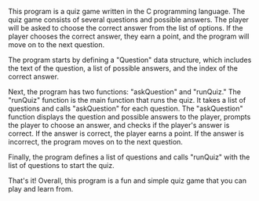 This program is a quiz game written in the C programming language. The quiz game consists of several questions and possible answers. The player will be asked to choose the correct answer from the list of options. If the player chooses the correct answer, they earn a point, and the program will move on to the next question.

The program starts by defining a "Question" data structure, which includes the text of the question, a list of possible answers, and the index of the correct answer.

Next, the program has two functions: "askQuestion" and "runQuiz." The "runQuiz" function is the main function that runs the quiz. It takes a list of questions and calls "askQuestion" for each question. The "askQuestion" function displays the question and possible answers to the player, prompts the player to choose an answer, and checks if the player's answer is correct. If the answer is correct, the player earns a point. If the answer is incorrect, the program moves on to the next question.

Finally, the program defines a list of questions and calls "runQuiz" with the list of questions to start the quiz.

That's it! Overall, this program is a fun and simple quiz game that you can play and learn from.